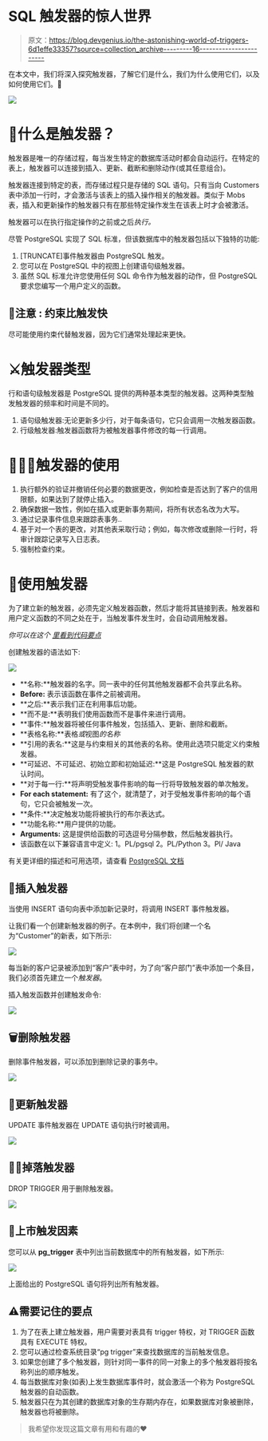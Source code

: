 # SQL 触发器的惊人世界

> 原文：<https://blog.devgenius.io/the-astonishing-world-of-triggers-6d1effe33357?source=collection_archive---------16----------------------->

在本文中，我们将深入探究触发器，了解它们是什么，我们为什么使用它们，以及如何使用它们。🫡

![](img/c335c7149eacd178151b70d64f823944.png)

# 🤨什么是触发器？

触发器是唯一的存储过程，每当发生特定的数据库活动时都会自动运行。在特定的表上，触发器可以连接到插入、更新、截断和删除动作(或其任意组合)。

触发器连接到特定的表，而存储过程只是存储的 SQL 语句。只有当向 Customers 表中添加一行时，才会激活与该表上的插入操作相关的触发器。类似于 Mobs 表，插入和更新操作的触发器只有在那些特定操作发生在该表上时才会被激活。

触发器可以在执行指定操作的之前或之后*执行。*

尽管 PostgreSQL 实现了 SQL 标准，但该数据库中的触发器包括以下独特的功能:

1.  [TRUNCATE]事件触发器由 PostgreSQL 触发。
2.  您可以在 PostgreSQL 中的视图上创建语句级触发器。
3.  虽然 SQL 标准允许您使用任何 SQL 命令作为触发器的动作，但 PostgreSQL 要求您编写一个用户定义的函数。

## **📝注意** : **约束比触发**快

尽可能使用约束代替触发器，因为它们通常处理起来更快。

# ⚔️触发器类型

行和语句级触发器是 PostgreSQL 提供的两种基本类型的触发器。这两种类型触发触发器的频率和时间是不同的。

1.  语句级触发器:无论更新多少行，对于每条语句，它只会调用一次触发器函数。
2.  行级触发器:触发器函数将为被触发器事件修改的每一行调用。

# 👨🏻‍💻触发器的使用

1.  执行额外的验证并撤销任何必要的数据更改，例如检查是否达到了客户的信用限额，如果达到了就停止插入。
2.  确保数据一致性，例如在插入或更新事务期间，将所有状态名改为大写。
3.  通过记录事件信息来跟踪表事务..
4.  基于对一个表的更改，对其他表采取行动；例如，每次修改或删除一行时，将审计跟踪记录写入日志表。
5.  强制检查约束。

# 🥸使用触发器

为了建立新的触发器，必须先定义触发器函数，然后才能将其链接到表。触发器和用户定义函数的不同之处在于，当触发事件发生时，会自动调用触发器。

*你可以在这个* [*里看到代码要点*](https://gist.github.com/LinuxDevil/4eeebb6c686fc84263e06ad34b3dcfd2)

创建触发器的语法如下:

![](img/307f4f4e80dc0ee049415d50e13683bb.png)

*   **名称:**触发器的名字。同一表中的任何其他触发器都不会共享此名称。
*   **Before:** 表示该函数在事件之前被调用。
*   **之后:**表示我们正在利用事后功能。
*   **而不是:**表明我们使用函数而不是事件来进行调用。
*   **事件:**触发器将被任何事件触发，包括插入、更新、删除和截断。
*   **表格名称:**表格*或*视图*的名称*
*   **引用的表名:**这是与约束相关的其他表的名称。使用此选项只能定义约束触发器。
*   **可延迟、不可延迟、初始立即和初始延迟:**这是 PostgreSQL 触发器的默认时间。
*   **对于每一行:**将声明受触发事件影响的每一行将导致触发器的单次触发。
*   **For each statement:** 有了这个，就清楚了，对于受触发事件影响的每个语句，它只会被触发一次。
*   **条件:**决定触发功能将被执行的布尔表达式。
*   **功能名称:**用户提供的功能。
*   **Arguments:** 这是提供给函数的可选逗号分隔参数，然后触发器执行。
*   该函数在以下兼容语言中定义:
    1。PL/pgsql
    2。PL/Python
    3。Pl/ Java

有关更详细的描述和可用选项，请查看 [PostgreSQL 文档](https://www.postgresql.org/docs/12/sql-createtrigger.html.)

## 📱插入触发器

当使用 INSERT 语句向表中添加新记录时，将调用 INSERT 事件触发器。

让我们看一个创建新触发器的例子。在本例中，我们将创建一个名为“Customer”的新表，如下所示:

![](img/15e952f0fd8df009dfbf3fc2d7a033e2.png)

每当新的客户记录被添加到“客户”表中时，为了向“客户部门”表中添加一个条目，我们必须首先建立一个*触发器*。

插入触发函数并创建触发命令:

![](img/c41e3b4f8d7c0139d7c859abc1975868.png)

## 🗑删除触发器

删除事件触发器，可以添加到删除记录的事务中。

![](img/3517552775bcd91d41e2b83eefbfa724.png)

## 🤖更新触发器

UPDATE 事件触发器在 UPDATE 语句执行时被调用。

![](img/4cd308a23ad209d3580bedb8e5e1c1fd.png)

## 🫳🏼掉落触发器

DROP TRIGGER 用于删除触发器。

![](img/d0c10042504be53e93384aec3416bcb5.png)

## 🛒上市触发因素

您可以从 **pg_trigger** 表中列出当前数据库中的所有触发器，如下所示:

![](img/fdcf3cab7240f8a273db9bf675d38b34.png)

上面给出的 PostgreSQL 语句将列出所有触发器。

## ⚠️需要记住的要点

1.  为了在表上建立触发器，用户需要对表具有 trigger 特权，对 TRIGGER 函数具有 EXECUTE 特权。
2.  您可以通过检查系统目录“pg trigger”来查找数据库的当前触发信息。
3.  如果您创建了多个触发器，则针对同一事件的同一对象上的多个触发器将按名称列出的顺序触发。
4.  每当数据库对象(如表)上发生数据库事件时，就会激活一个称为 PostgreSQL 触发器的自动函数。
5.  触发器只在为其创建的数据库对象的生存期内存在，如果数据库对象被删除，触发器也将被删除。

> 我希望你发现这篇文章有用和有趣的❤️
